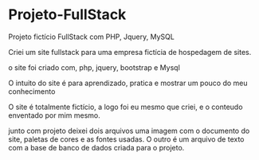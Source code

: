 # Projeto-FullStack
Projeto fictício FullStack com PHP, Jquery, MySQL

Criei um site fullstack para uma empresa fictícia de hospedagem de sites.

o site foi criado com, php, jquery, bootstrap e Mysql

O intuito do site é para aprendizado, pratica e mostrar um pouco do meu conhecimento

O site é totalmente fictício, a logo foi eu mesmo que criei, e o conteudo enventado por mim mesmo.

junto com projeto deixei dois arquivos uma imagem com o documento do site, paletas de cores e as fontes usadas. O outro é um arquivo de texto com a base de banco de dados criada para o projeto.
